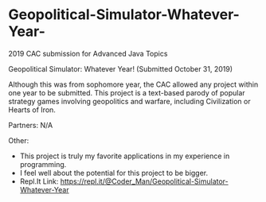 # Geopolitical-Simulator-Whatever-Year-
2019 CAC submission for Advanced Java Topics

Geopolitical Simulator: Whatever Year! (Submitted October 31, 2019)

Although this was from sophomore year, the CAC allowed any project within one year to be submitted. This project is a text-based parody of
popular strategy games involving geopolitics and warfare, including Civilization or Hearts of Iron. 

Partners: N/A

Other:
  - This project is truly my favorite applications in my experience in programming.
  - I feel well about the potential for this project to be bigger.
  - Repl.It Link:
    https://repl.it/@Coder_Man/Geopolitical-Simulator-Whatever-Year
